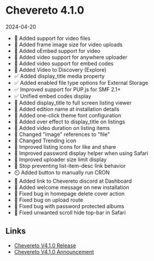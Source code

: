 # Chevereto 4.1.0

2024-04-20

- 🎥 Added support for video files
- 🎥 Added frame image size for video uploads
- 🎥 Added oEmbed support for video
- 🎥 Added video support for anywhere uploader
- 🎥 Added video support for embed codes
- 🎥 Added Video to Discovery (Explore)
- ✅ Added display_title media property
- ✅ Added enabled file type options for External Storage
- ✅ Improved support for PUP.js for SMF 2.1+
- ✅ Unified embed codes display
- 💅 Added display_title to full screen listing viewer
- 💅 Added edition name at installation details
- 💅 Added one-click theme font configuration
- 💅 Added over effect to display_title on listings
- 💅 Added video duration on listing items
- 💅 Changed "image" references to "file"
- 💅 Changed Trending icon
- 💅 Improved listing icons for like and share
- 💅 Improved password display helper when using Safari
- 💅 Improved uploader size limit display
- 💅 Stop preventing list-item-desc link behavior
- ⏲️ Added button to manually run CRON
- 💬 Added link to Chevereto discord at Dashboard
- 🤚 Added welcome message on new installation
- 🐞 Fixed bug in homepage delete cover action
- 🐞 Fixed bug on upload route
- 🐞 Fixed bug with password protected albums
- 🐞 Fixed unwanted scroll hide top-bar in Safari

## Links

- [Chevereto V4.1.0 Release](https://chevereto.com/community/threads/chevereto-v4-1-0.15389/)
- [Chevereto V4.1.0 Announcement](https://chevereto.com/community/threads/chevereto-v4-1-0.15351/)
